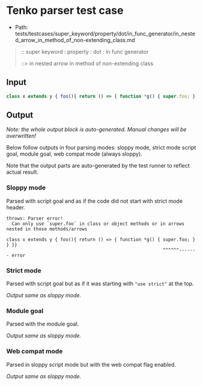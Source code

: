 # Tenko parser test case

- Path: tests/testcases/super_keyword/property/dot/in_func_generator/in_nested_arrow_in_method_of_non-extending_class.md

> :: super keyword : property : dot : in func generator
>
> ::> in nested arrow in method of non-extending class

## Input

`````js
class x extends y { foo(){ return () => { function *g() { super.foo; } } }}
`````

## Output

_Note: the whole output block is auto-generated. Manual changes will be overwritten!_

Below follow outputs in four parsing modes: sloppy mode, strict mode script goal, module goal, web compat mode (always sloppy).

Note that the output parts are auto-generated by the test runner to reflect actual result.

### Sloppy mode

Parsed with script goal and as if the code did not start with strict mode header.

`````
throws: Parser error!
  Can only use `super.foo` in class or object methods or in arrows nested in those methods/arrows

class x extends y { foo(){ return () => { function *g() { super.foo; } } }}
                                                          ^^^^^^------- error
`````

### Strict mode

Parsed with script goal but as if it was starting with `"use strict"` at the top.

_Output same as sloppy mode._

### Module goal

Parsed with the module goal.

_Output same as sloppy mode._

### Web compat mode

Parsed in sloppy script mode but with the web compat flag enabled.

_Output same as sloppy mode._

